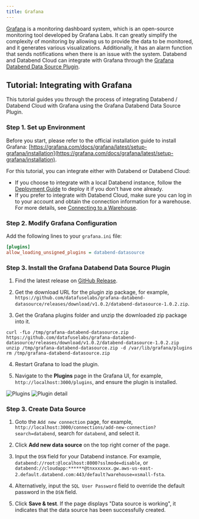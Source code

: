 ```yaml
---
title: Grafana
---
```


[Grafana](https://grafana.com/) is a monitoring dashboard system, which is an open-source monitoring tool developed by Grafana Labs. It can greatly simplify the complexity of monitoring by allowing us to provide the data to be monitored, and it generates various visualizations. Additionally, it has an alarm function that sends notifications when there is an issue with the system. Databend and Databend Cloud can integrate with Grafana through the [Grafana Databend Data Source Plugin](https://github.com/datafuselabs/grafana-databend-datasource).

## Tutorial: Integrating with Grafana

This tutorial guides you through the process of integrating Databend / Databend Cloud with Grafana using the Grafana Databend Data Source Plugin.

### Step 1. Set up Environment

Before you start, please refer to the official installation guide to install Grafana: [https://grafana.com/docs/grafana/latest/setup-grafana/installation](https://grafana.com/docs/grafana/latest/setup-grafana/installation).

For this tutorial, you can integrate either with Databend or Databend Cloud:

- If you choose to integrate with a local Databend instance, follow the [Deployment Guide](/guides/deploy) to deploy it if you don't have one already.
- If you prefer to integrate with Databend Cloud, make sure you can log in to your account and obtain the connection information for a warehouse. For more details, see [Connecting to a Warehouse](/guides/cloud/using-databend-cloud/warehouses#connecting).

### Step 2. Modify Grafana Configuration

Add the following lines to your `grafana.ini` file:

```ini
[plugins]
allow_loading_unsigned_plugins = databend-datasource
```

### Step 3. Install the Grafana Databend Data Source Plugin

1. Find the latest release on [GitHub Release](https://github.com/datafuselabs/grafana-databend-datasource/releases).

2. Get the download URL for the plugin zip package, for example, `https://github.com/datafuselabs/grafana-databend-datasource/releases/download/v1.0.2/databend-datasource-1.0.2.zip`.

3. Get the Grafana plugins folder and unzip the downloaded zip package into it.

```shell
curl -fLo /tmp/grafana-databend-datasource.zip https://github.com/datafuselabs/grafana-databend-datasource/releases/download/v1.0.2/databend-datasource-1.0.2.zip
unzip /tmp/grafana-databend-datasource.zip -d /var/lib/grafana/plugins
rm /tmp/grafana-databend-datasource.zip
```

4. Restart Grafana to load the plugin.

5. Navigate to the **Plugins** page in the Grafana UI, for example, `http://localhost:3000/plugins`, and ensure the plugin is installed.

![Plugins](/img/integration/grafana-plugins.png)
![Plugin detail](/img/integration/grafana-plugin-detail.png)

### Step 3. Create Data Source

1. Goto the `Add new connection` page, for example, `http://localhost:3000/connections/add-new-connection?search=databend`, search for `databend`, and select it.

2. Click **Add new data source** on the top right corner of the page.

3. Input the `DSN` field for your Databend instance. For example, `databend://root:@localhost:8000?sslmode=disable`, or `databend://cloudapp:******@tnxxxxxxx.gw.aws-us-east-2.default.databend.com:443/default?warehouse=xsmall-fsta`.

4. Alternatively, input the `SQL User Password` field to override the default password in the `DSN` field.

5. Click **Save & test**. If the page displays "Data source is working", it indicates that the data source has been successfully created.
